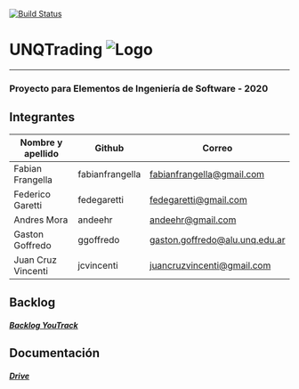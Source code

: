 [![Build Status](https://travis-ci.org/UNQTrading/UNQTradingFE.svg?branch=master)](https://travis-ci.org/UNQTrading/UNQTradingFE)
# UNQTrading ![Logo](https://live.staticflickr.com/65535/49917938586_1ae4375b51_s.jpg)
---
### Proyecto para Elementos de Ingeniería de Software - 2020

## Integrantes

|Nombre y apellido|	Github|	Correo
| ------ | ------ | ------ |
|Fabian Frangella|	fabianfrangella|	fabianfrangella@gmail.com|
|Federico Garetti|	fedegaretti|	fedegaretti@gmail.com|
|Andres Mora|	andeehr|	andeehr@gmail.com|
|Gaston Goffredo|	ggoffredo|	gaston.goffredo@alu.unq.edu.ar|
|Juan Cruz Vincenti|	jcvincenti|	juancruzvincenti@gmail.com|

## Backlog
##### [Backlog YouTrack](https://unqt.myjetbrains.com/youtrack/projects/3580f850-ba0b-4cdb-82a8-a9becc5dce43 "Backlog YouTrack")

## Documentación
##### [Drive](https://drive.google.com/drive/folders/19WxUJoQGb5_Kj3kcGTtnu9hRi1LpZjU8?usp=sharing "Drive")
